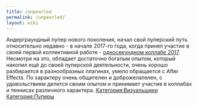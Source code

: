 ```yaml
---
title: /unpearled
permalink: /unpearled/
layout: wiki
---
```


Андерграундный пупер нового поколения, начал свой пуперский путь
относительно недавно - в начале 2017-го года, когда принял участие в
своей первой коллективной работе - [односекундном коллабе
2017](https://www.youtube.com/watch?v=7I9Fx_eOUQA). Несмотря на это,
обладает достаточно богатым опытом, который накопил ещё до своей
пуперской деятельности, очень хорошо разбирается в разнообразных
плагинах, умело обращается с After Effects. По характеру очень общителен
и доброжелателен, с удовольствием делится своим опытом и принимает
участие в коллабах и теннисах различного характера.
[Категория:Визуальщики](Категория:Визуальщики "wikilink")
[Категория:Пуперы](Категория:Пуперы "wikilink")
